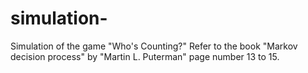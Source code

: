 # simulation-
Simulation of the game "Who's Counting?"
Refer to the book "Markov decision process" by "Martin L. Puterman" page number 13 to 15.
